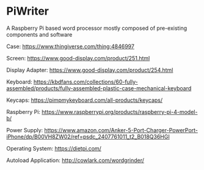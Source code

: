 # PiWriter
A Raspberry Pi based word processor mostly composed of pre-existing components and software

Case: https://www.thingiverse.com/thing:4846997

Screen: https://www.good-display.com/product/251.html

Display Adapter: https://www.good-display.com/product/254.html

Keyboard: https://kbdfans.com/collections/60-fully-assembled/products/fully-assembled-plastic-case-mechanical-keyboard

Keycaps: https://pimpmykeyboard.com/all-products/keycaps/

Raspberry Pi: https://www.raspberrypi.org/products/raspberry-pi-4-model-b/

Power Supply: https://www.amazon.com/Anker-5-Port-Charger-PowerPort-iPhone/dp/B00VH8ZW02/ref=psdc_2407761011_t2_B018Q36HGI

Operating System: https://dietpi.com/

Autoload Application: http://cowlark.com/wordgrinder/
